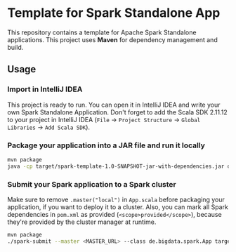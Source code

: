 # Template for Spark Standalone App
This repository contains a template for Apache Spark Standalone applications. This project uses **Maven** for dependency
management and build.

## Usage
### Import in IntelliJ IDEA
This project is ready to run. You can open it in IntelliJ IDEA and write your own Spark Standalone Application.
Don't forget to add the Scala SDK 2.11.12 to your project in IntelliJ IDEA
(`File` → `Project Structure` → `Global Libraries` → `Add Scala SDK`).

### Package your application into a JAR file and run it locally
```bash
mvn package
java -cp target/spark-template-1.0-SNAPSHOT-jar-with-dependencies.jar de.bigdata.spark.App
```

### Submit your Spark application to a Spark cluster
Make sure to remove `.master("local")` in `App.scala` before packaging your application, if you want to deploy it to a
cluster. Also, you can mark all Spark dependencies in `pom.xml` as provided (`<scope>provided</scope>`), because
they're provided by the cluster manager at runtime.
```bash
mvn package
./spark-submit --master <MASTER_URL> --class de.bigdata.spark.App target/spark-template-1.0-SNAPSHOT-jar-with-dependencies.jar
```